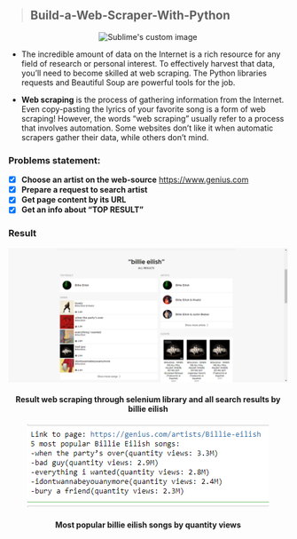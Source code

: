 > ## Build-a-Web-Scraper-With-Python
<p align="center">
  <img src="https://www.screenscraping.info/i/side2.jpg?raw=true" alt="Sublime's custom image"/>
</p>

- The incredible amount of data on the Internet is a rich resource for any field of research or personal interest.
To effectively harvest that data, you’ll need to become skilled at web scraping. The Python libraries requests and Beautiful Soup are powerful tools for the job. 

- **Web scraping** is the process of gathering information from the Internet. Even copy-pasting the lyrics of your favorite song is a form of web scraping! However,
the words “web scraping” usually refer to a process that involves automation. Some websites don’t like it when automatic scrapers gather their data, while others don’t mind.

### Problems statement:
- [x] **Choose an artist on the web-source** https://www.genius.com
- [x] **Prepare a request to search artist**
- [x] **Get page content by its URL**
- [x] **Get an info about “TOP RESULT”**

### Result

<p align="center">
  <img src="https://github.com/IskandarAs/Build-a-Web-Scraper-With-Python/blob/main/images/1.png?raw=true" alt="Sublime's custom image"/>
</p>
<div align="center">

#### Result web scraping through selenium library and all search results by billie eilish
</div>

<p align="center">
  <img src="https://github.com/IskandarAs/Build-a-Web-Scraper-With-Python/blob/main/images/2.png?raw=true" alt="Sublime's custom image"/>
</p>
<div align="center">

#### Most popular billie eilish songs by quantity views
</div>
